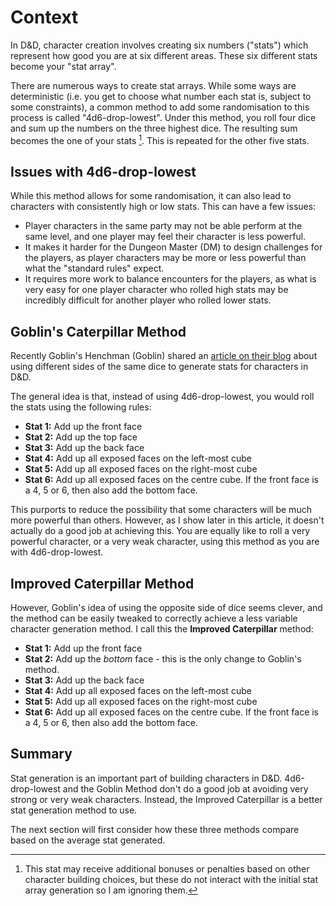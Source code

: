 Context
============================

In D&D, character creation involves creating six numbers ("stats") which represent how good you are at six different areas. These six different stats become your "stat array".

There are numerous ways to create stat arrays. While some ways are deterministic (i.e. you get to choose what number each stat is, subject to some constraints), a common method to add some randomisation to this process is called "4d6-drop-lowest". Under this method, you roll four dice and sum up the numbers on the three highest dice. The resulting sum becomes the one of your stats [^1]. This is repeated for the other five stats.

[^1]: This stat may receive additional bonuses or penalties based on other character building choices, but these do not interact with the initial stat array generation so I am ignoring them.
## Issues with 4d6-drop-lowest

While this method allows for some randomisation, it can also lead to characters with consistently high or low stats. This can have a few issues:

* Player characters in the same party may not be able perform at the same level, and one player may feel their character is less powerful. 
* It makes it harder for the Dungeon Master (DM) to design challenges for the players, as player characters may be more or less powerful than what the "standard rules" expect.
* It requires more work to balance encounters for the players, as what is very easy for one player character who rolled high stats may be incredibly difficult for another player who rolled lower stats. 

## Goblin's Caterpillar Method

Recently Goblin's Henchman (Goblin) shared an [article on their blog](https://goblinshenchman.wordpress.com/2020/08/15/caterpillar-method-for-character-stat-generation/) about using different sides of the same dice to generate stats for characters in D&D.

The general idea is that, instead of using 4d6-drop-lowest, you would roll the stats using the following rules:

* **Stat 1:** Add up the front face
* **Stat 2:** Add up the top face
* **Stat 3:** Add up the back face
* **Stat 4:** Add up all exposed faces on the left-most cube
* **Stat 5:** Add up all exposed faces on the right-most cube
* **Stat 6:** Add up all exposed faces on the centre cube. If the front face is a 4, 5 or 6, then also add the bottom face.

This purports to reduce the possibility that some characters will be much more powerful than others. However, as I show later in this article, it doesn't actually do a good job at achieving this. You are equally like to roll a very powerful character, or a very weak character, using this method as you are with 4d6-drop-lowest.

## Improved Caterpillar Method

However, Goblin's idea of using the opposite side of dice seems clever, and the method can be easily tweaked to correctly achieve a less variable character generation method. I call this the **Improved Caterpillar** method:

* **Stat 1:** Add up the front face
* **Stat 2:** Add up the *bottom* face - this is the only change to Goblin's method.
* **Stat 3:** Add up the back face
* **Stat 4:** Add up all exposed faces on the left-most cube
* **Stat 5:** Add up all exposed faces on the right-most cube
* **Stat 6:** Add up all exposed faces on the centre cube. If the front face is a 4, 5 or 6, then also add the bottom face.

## Summary

Stat generation is an important part of building characters in D&D. 4d6-drop-lowest and the Goblin Method don't do a good job at avoiding very strong or very weak characters. Instead, the Improved Caterpillar is a better stat generation method to use.

The next section will first consider how these three methods compare based on the average stat generated.